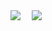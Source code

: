<!--
 <img src="https://www.freepik.com/designer/edit/share/ca593041-0d34-41db-aac0-b5c916a557b2?embed=0&expires=1737806067&signature=905ffebc987392899493da4cf50863ac66f51abbf3d493db1667f1b2e29ecf91">
	
-->
<img src="https://github.com/Divyanshu-85/Divyanshu-85/blob/main/Screenshot_2025-01-24-17-27-25-32_40deb401b9ffe8e1df2f1cc5ba480b12.jpg">
<a href="https://github.com/Divyanshu-85/Required-Document/blob/main/Gamer.md"><img src="https://github.com/Divyanshu-85/Required-Document/blob/main/Ai-img/1000180586-removebg-preview.png" height="10px"></a>
<!--
<div style="text-align: center;">
  <img src="https://github.com/Divyanshu-85/Divyanshu-85/blob/main/Navy_Blue_Geometric_Technology_LinkedIn_Banner-removebg-preview.png" alt="LinkedIn Banner">
</div>
-->
<!--
<div style="text-align: center;">
  <img src="https://github.com/Divyanshu-85/Divyanshu-85/blob/main/1000179512-removebg-preview.png" alt="Profile Image">
</div>
-->

<img src="https://github.com/Divyanshu-85/Required-Document/blob/main/Ai-img/1000180575-removebg-preview.png">

